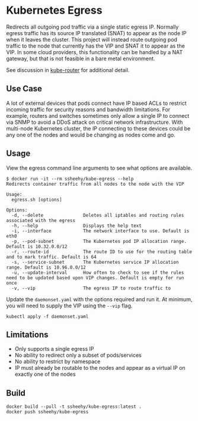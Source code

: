 # Kubernetes Egress
Redirects all outgoing pod traffic via a single static egress IP. Normally egress traffic has its source IP translated (SNAT) to appear as the node IP when it leaves the cluster. This project will instead route outgoing pod traffic to the node that currently has the VIP and SNAT it to appear as the VIP. In some cloud providers, this functionality can be handled by a NAT gateway, but that is not feasible in a bare metal environment.

See discussion in [kube-router](https://github.com/cloudnativelabs/kube-router/issues/434) for additional detail.

## Use Case
A lot of external devices that pods connect have IP based ACLs to restrict incoming traffic for security reasons and bandwidth limitations. For example, routers and switches sometimes only allow a single IP to connect via SNMP to avoid a DDoS attack on critical network infrastructure. With multi-node Kubernetes cluster, the IP connecting to these devices could be any one of the nodes and would be changing as nodes come and go.

## Usage
View the egress command line arguments to see what options are available.

```shell
$ docker run -it --rm ssheehy/kube-egress --help
Redirects container traffic from all nodes to the node with the VIP

Usage:
  egress.sh [options]

Options:
  -d, --delete               Deletes all iptables and routing rules associated with the egress
  -h, --help                 Displays the help text
  -i, --interface            The network interface to use. Default is eth0
  -p, --pod-subnet           The Kubernetes pod IP allocation range. Default is 10.32.0.0/12
  -r, --route-id             The route ID to use for the routing table and to mark traffic. Default is 64
  -s, --service-subnet       The Kubernetes service IP allocation range. Default is 10.96.0.0/12
  -u, --update-interval      How often to check to see if the rules need to be updated based upon VIP changes. Default is empty for run once
  -v, --vip                  The egress IP to route traffic to
```

Update the `daemonset.yaml` with the options required and run it. At minimum, you will need to supply the VIP using the `--vip` flag.

```shell
kubectl apply -f daemonset.yaml
```

## Limitations
- Only supports a single egress IP
- No ability to redirect only a subset of pods/services
- No ability to restrict by namespace
- IP must already be routable to the nodes and appear as a virtual IP on exactly one of the nodes

## Build

```shell
docker build --pull -t ssheehy/kube-egress:latest .
docker push ssheehy/kube-egress
```

